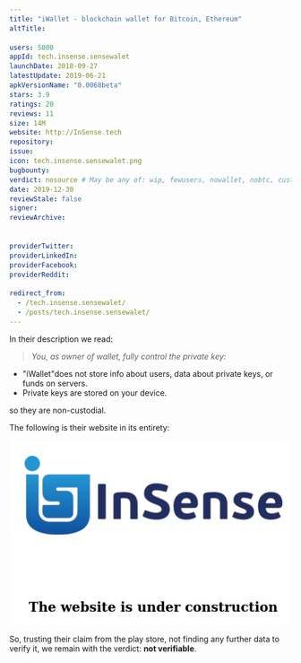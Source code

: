 ```yaml
---
title: "iWallet - blockchain wallet for Bitcoin, Ethereum"
altTitle: 

users: 5000
appId: tech.insense.sensewalet
launchDate: 2018-09-27
latestUpdate: 2019-06-21
apkVersionName: "0.0068beta"
stars: 3.9
ratings: 20
reviews: 11
size: 14M
website: http://InSense.tech
repository: 
issue: 
icon: tech.insense.sensewalet.png
bugbounty: 
verdict: nosource # May be any of: wip, fewusers, nowallet, nobtc, custodial, nosource, nonverifiable, reproducible, bounty, defunct
date: 2019-12-30
reviewStale: false
signer: 
reviewArchive:


providerTwitter: 
providerLinkedIn: 
providerFacebook: 
providerReddit: 

redirect_from:
  - /tech.insense.sensewalet/
  - /posts/tech.insense.sensewalet/
---
```



In their description we read:

> *You, as owner of wallet, fully control the private key:*
  * "iWallet"does not store info about users, data about private keys, or funds
    on servers.
  * Private keys are stored on your device.

so they are non-custodial.

The following is their website in its entirety:

![InSense this website is under construction](/images/insenseunderconstruction.png)

So, trusting their claim from the play store, not finding any further data to
verify it, we remain with the verdict: **not verifiable**.